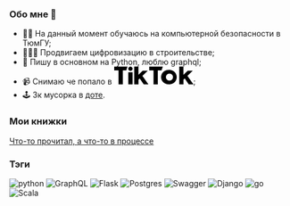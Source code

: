 ### Обо мне 👋
- 👨‍🎓 На данный момент обучаюсь на компьютерной безопасности в ТюмГУ;
- 🐱‍💻🌉 Продвигаем цифровизацию в строительстве;
- 🐍 Пишу в основном на Python, люблю graphql;
- 📹 Снимаю че попало в [<img src="./tiktok-logo.svg"/>](https://www.tiktok.com/@_vodkar);
- 🕹️ 3к мусорка в [доте](https://www.dotabuff.com/players/115131311).

### Мои книжки
[Что-то прочитал, а что-то в процессе](BOOKS.md)

### Тэги
![python](https://img.shields.io/badge/python%20-%23FFD946.svg?&style=for-the-badge&logo=python)
![GraphQL](https://img.shields.io/badge/GraphQL%20-%2311085A.svg?&style=for-the-badge&logo=graphql)
![Flask](https://img.shields.io/badge/Flask%20-%23333333.svg?&style=for-the-badge&logo=flask)
![Postgres](https://img.shields.io/badge/PostgreS%20-%23DBDBDB.svg?&style=for-the-badge&logo=postgresql)
![Swagger](https://img.shields.io/badge/Swagger%20-%23FF5126.svg?&style=for-the-badge&logo=swagger)
![Django](https://img.shields.io/badge/Django%20-%230C4B33.svg?&style=for-the-badge&logo=django)
![go](https://img.shields.io/badge/go%20-%23003F6A.svg?&style=for-the-badge&logo=go)
![Scala](https://img.shields.io/badge/Scala%20-%23EC0002.svg?&style=for-the-badge&logo=scala)
